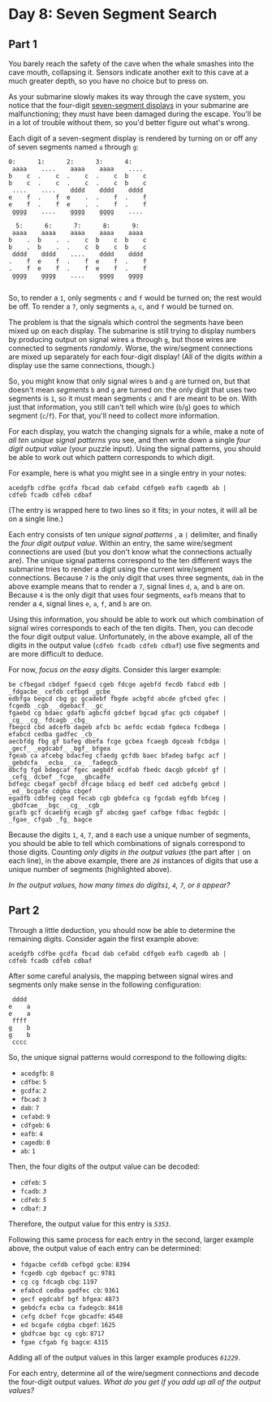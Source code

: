 # Day 8: Seven Segment Search


## Part 1
You barely reach the safety of the cave when the whale smashes into the cave
mouth, collapsing it. Sensors indicate another exit to this cave at a much
greater depth, so you have no choice but to press on.

As your submarine slowly makes its way through the cave system, you notice
that the four-digit [seven-segment
displays](https://en.wikipedia.org/wiki/Seven-segment_display) in your
submarine are malfunctioning; they must have been damaged during the escape.
You'll be in a lot of trouble without them, so you'd better figure out what's
wrong.

Each digit of a seven-segment display is rendered by turning on or off any of
seven segments named `a` through `g`:

```    
0:      1:      2:      3:      4:
 aaaa    ....    aaaa    aaaa    ....
b    c  .    c  .    c  .    c  b    c
b    c  .    c  .    c  .    c  b    c
 ....    ....    dddd    dddd    dddd
e    f  .    f  e    .  .    f  .    f
e    f  .    f  e    .  .    f  .    f
 gggg    ....    gggg    gggg    ....

  5:      6:      7:      8:      9:
 aaaa    aaaa    aaaa    aaaa    aaaa
b    .  b    .  .    c  b    c  b    c
b    .  b    .  .    c  b    c  b    c
 dddd    dddd    ....    dddd    dddd
.    f  e    f  .    f  e    f  .    f
.    f  e    f  .    f  e    f  .    f
 gggg    gggg    ....    gggg    gggg
    
```
So, to render a `1`, only segments `c` and `f` would be turned on; the rest
would be off. To render a `7`, only segments `a`, `c`, and `f` would be turned
on.

The problem is that the signals which control the segments have been mixed up
on each display. The submarine is still trying to display numbers by producing
output on signal wires `a` through `g`, but those wires are connected to
segments _randomly_. Worse, the wire/segment connections are mixed up
separately for each four-digit display! (All of the digits _within_ a display
use the same connections, though.)

So, you might know that only signal wires `b` and `g` are turned on, but that
doesn't mean _segments_ `b` and `g` are turned on: the only digit that uses
two segments is `1`, so it must mean segments `c` and `f` are meant to be on.
With just that information, you still can't tell which wire (`b`/`g`) goes to
which segment (`c`/`f`). For that, you'll need to collect more information.

For each display, you watch the changing signals for a while, make a note of
_all ten unique signal patterns_ you see, and then write down a single _four
digit output value_ (your puzzle input). Using the signal patterns, you should
be able to work out which pattern corresponds to which digit.

For example, here is what you might see in a single entry in your notes:

    
```
acedgfb cdfbe gcdfa fbcad dab cefabd cdfgeb eafb cagedb ab |
cdfeb fcadb cdfeb cdbaf
```
(The entry is wrapped here to two lines so it fits; in your notes, it will all
be on a single line.)

Each entry consists of ten _unique signal patterns_ , a `|` delimiter, and
finally the _four digit output value_. Within an entry, the same wire/segment
connections are used (but you don't know what the connections actually are).
The unique signal patterns correspond to the ten different ways the submarine
tries to render a digit using the current wire/segment connections. Because
`7` is the only digit that uses three segments, `dab` in the above example
means that to render a `7`, signal lines `d`, `a`, and `b` are on. Because `4`
is the only digit that uses four segments, `eafb` means that to render a `4`,
signal lines `e`, `a`, `f`, and `b` are on.

Using this information, you should be able to work out which combination of
signal wires corresponds to each of the ten digits. Then, you can decode the
four digit output value. Unfortunately, in the above example, all of the
digits in the output value (`cdfeb fcadb cdfeb cdbaf`) use five segments and
are more difficult to deduce.

For now, _focus on the easy digits_. Consider this larger example:

    
```
be cfbegad cbdgef fgaecd cgeb fdcge agebfd fecdb fabcd edb |
_fdgacbe_ cefdb cefbgd _gcbe_
edbfga begcd cbg gc gcadebf fbgde acbgfd abcde gfcbed gfec |
fcgedb _cgb_ _dgebacf_ _gc_
fgaebd cg bdaec gdafb agbcfd gdcbef bgcad gfac gcb cdgabef |
_cg_ _cg_ fdcagb _cbg_
fbegcd cbd adcefb dageb afcb bc aefdc ecdab fgdeca fcdbega |
efabcd cedba gadfec _cb_
aecbfdg fbg gf bafeg dbefa fcge gcbea fcaegb dgceab fcbdga |
_gecf_ _egdcabf_ _bgf_ bfgea
fgeab ca afcebg bdacfeg cfaedg gcfdb baec bfadeg bafgc acf |
_gebdcfa_ _ecba_ _ca_ _fadegcb_
dbcfg fgd bdegcaf fgec aegbdf ecdfab fbedc dacgb gdcebf gf |
_cefg_ dcbef _fcge_ _gbcadfe_
bdfegc cbegaf gecbf dfcage bdacg ed bedf ced adcbefg gebcd |
_ed_ bcgafe cdgba cbgef
egadfb cdbfeg cegd fecab cgb gbdefca cg fgcdab egfdb bfceg |
_gbdfcae_ _bgc_ _cg_ _cgb_
gcafb gcf dcaebfg ecagb gf abcdeg gaef cafbge fdbac fegbdc |
_fgae_ cfgab _fg_ bagce
```

Because the digits `1`, `4`, `7`, and `8` each use a unique number of
segments, you should be able to tell which combinations of signals correspond
to those digits. Counting _only digits in the output values_ (the part after
`|` on each line), in the above example, there are _`26`_ instances of digits
that use a unique number of segments (highlighted above).

_In the output values, how many times do digits`1`, `4`, `7`, or `8` appear?_




## Part 2


Through a little deduction, you should now be able to determine the remaining
digits. Consider again the first example above:

    
    
    acedgfb cdfbe gcdfa fbcad dab cefabd cdfgeb eafb cagedb ab |
    cdfeb fcadb cdfeb cdbaf

After some careful analysis, the mapping between signal wires and segments
only make sense in the following configuration:

    
    
     dddd
    e    a
    e    a
     ffff
    g    b
    g    b
     cccc
    

So, the unique signal patterns would correspond to the following digits:

  * `acedgfb`: `8`
  * `cdfbe`: `5`
  * `gcdfa`: `2`
  * `fbcad`: `3`
  * `dab`: `7`
  * `cefabd`: `9`
  * `cdfgeb`: `6`
  * `eafb`: `4`
  * `cagedb`: `0`
  * `ab`: `1`

Then, the four digits of the output value can be decoded:

  * `cdfeb`: _`5`_
  * `fcadb`: _`3`_
  * `cdfeb`: _`5`_
  * `cdbaf`: _`3`_

Therefore, the output value for this entry is _`5353`_.

Following this same process for each entry in the second, larger example
above, the output value of each entry can be determined:

  * `fdgacbe cefdb cefbgd gcbe`: `8394`
  * `fcgedb cgb dgebacf gc`: `9781`
  * `cg cg fdcagb cbg`: `1197`
  * `efabcd cedba gadfec cb`: `9361`
  * `gecf egdcabf bgf bfgea`: `4873`
  * `gebdcfa ecba ca fadegcb`: `8418`
  * `cefg dcbef fcge gbcadfe`: `4548`
  * `ed bcgafe cdgba cbgef`: `1625`
  * `gbdfcae bgc cg cgb`: `8717`
  * `fgae cfgab fg bagce`: `4315`

Adding all of the output values in this larger example produces _`61229`_.

For each entry, determine all of the wire/segment connections and decode the
four-digit output values. _What do you get if you add up all of the output
values?_

